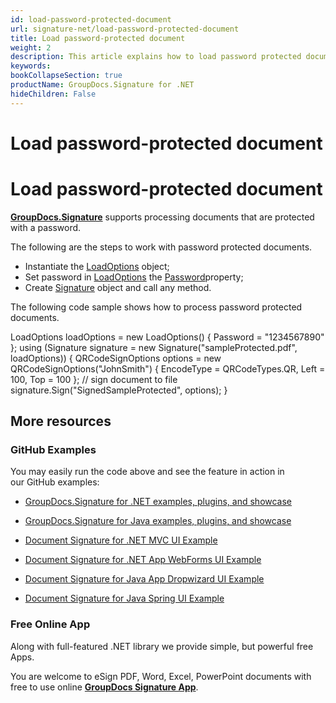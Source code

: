 ```yaml
---
id: load-password-protected-document
url: signature-net/load-password-protected-document
title: Load password-protected document
weight: 2
description: This article explains how to load password protected document with GroupDocs.Signature API.
keywords: 
bookCollapseSection: true
productName: GroupDocs.Signature for .NET
hideChildren: False
---
```


# Load password-protected document



# Load password-protected document

[**GroupDocs.Signature**](https://products.groupdocs.com/signature/net) supports processing documents that are protected with a password.

The following are the steps to work with password protected documents.

*   Instantiate the [LoadOptions](https://apireference.groupdocs.com/net/signature/groupdocs.signature.options/loadoptions) object;
*   Set password in [LoadOptions](https://apireference.groupdocs.com/net/signature/groupdocs.signature.options/loadoptions) the [Password](https://apireference.groupdocs.com/net/signature/groupdocs.signature.options/loadoptions/properties/password)property;
*   Create [Signature](https://apireference.groupdocs.com/net/signature/groupdocs.signature/signature) object and call any method.

The following code sample shows how to process password protected documents.

LoadOptions loadOptions = new LoadOptions()
{
    Password = "1234567890"
};
using (Signature signature = new Signature("sampleProtected.pdf", loadOptions))
{
    QRCodeSignOptions options = new QRCodeSignOptions("JohnSmith")
    {
        EncodeType = QRCodeTypes.QR,
        Left = 100,
        Top = 100
    };
    // sign document to file
    signature.Sign("SignedSampleProtected", options);
}

## More resources

### GitHub Examples 

You may easily run the code above and see the feature in action in our GitHub examples:

*   [GroupDocs.Signature for .NET examples, plugins, and showcase](https://github.com/groupdocs-signature/GroupDocs.Signature-for-.NET)
    
*   [GroupDocs.Signature for Java examples, plugins, and showcase](https://github.com/groupdocs-signature/GroupDocs.Signature-for-Java)
    
*   [Document Signature for .NET MVC UI Example](https://github.com/groupdocs-signature/GroupDocs.Signature-for-.NET-MVC) 
    
*   [Document Signature for .NET App WebForms UI Example](https://github.com/groupdocs-signature/GroupDocs.Signature-for-.NET-WebForms)
    
*   [Document Signature for Java App Dropwizard UI Example](https://github.com/groupdocs-signature/GroupDocs.Signature-for-Java-Dropwizard)
    
*   [Document Signature for Java Spring UI Example](https://github.com/groupdocs-signature/GroupDocs.Signature-for-Java-Spring)
    

### Free Online App 

Along with full-featured .NET library we provide simple, but powerful free Apps.

You are welcome to eSign PDF, Word, Excel, PowerPoint documents with free to use online **[GroupDocs Signature App](https://products.groupdocs.app/signature)**.

